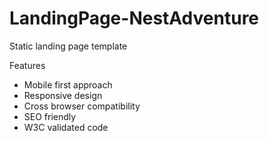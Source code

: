 # LandingPage-NestAdventure

Static landing page template

Features

- Mobile first approach
- Responsive design
- Cross browser compatibility
- SEO friendly
- W3C validated code

